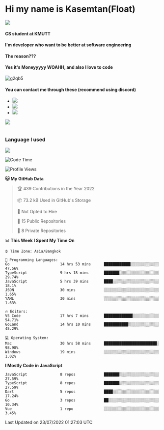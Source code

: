 # Hi my name is Kasemtan(Float)
![](https://64.media.tumblr.com/9c2a8f831efe8da556ffbf89cebb52c9/b86c1ab833a37e32-93/s1280x1920/d000dc22f75df64be2bc150f5fa69c4f6df6bb07.gifv)
#### CS student at KMUTT
#### I'm developer who want to be better at software engineering
#### The reason???
#### Yes it's Moneyyyyy WOAHH, and also I love to code
![g2qb5](https://user-images.githubusercontent.com/69688279/175812510-9235eaf7-72f7-40d3-b163-56efa9aa5c6b.gif)

#### You can contact me through these (recommend using discord)
- [![](https://img.shields.io/badge/Discord-5865F2?logo=Discord&logoColor=white)](https://discordapp.com/users/278155096225742848)
- [![](https://img.shields.io/badge/Facebook-1877F2?logo=facebook&logoColor=white)](https://www.facebook.com/float.teavasirichokchai/)
- [![](https://img.shields.io/badge/linkedin-0A66C2?logo=linkedin&logoColor=white)](https://www.linkedin.com/in/kasemtan-teavasirichokchai-975531227/)

[![](https://github-readme-stats.vercel.app/api?username=FloatKasemtan&show_icons=true&theme=nightowl)]()
#
### Language I used
[![](https://github-readme-stats.vercel.app/api/top-langs/?username=FloatKasemtan&layout=compact&theme=nightowl)]()
<!--START_SECTION:waka-->
![Code Time](http://img.shields.io/badge/Code%20Time-619%20hrs%2027%20mins-blue)

![Profile Views](http://img.shields.io/badge/Profile%20Views-9-blue)

**🐱 My GitHub Data** 

> 🏆 439 Contributions in the Year 2022
 > 
> 📦 73.2 kB Used in GitHub's Storage 
 > 
> 🚫 Not Opted to Hire
 > 
> 📜 15 Public Repositories 
 > 
> 🔑 8 Private Repositories  
 > 
📊 **This Week I Spent My Time On** 

```text
⌚︎ Time Zone: Asia/Bangkok

💬 Programming Languages: 
Go                       14 hrs 53 mins      ████████████░░░░░░░░░░░░░   47.56% 
TypeScript               9 hrs 18 mins       ███████░░░░░░░░░░░░░░░░░░   29.74% 
JavaScript               5 hrs 39 mins       ████░░░░░░░░░░░░░░░░░░░░░   18.1% 
JSON                     30 mins             ░░░░░░░░░░░░░░░░░░░░░░░░░   1.65% 
YAML                     30 mins             ░░░░░░░░░░░░░░░░░░░░░░░░░   1.63%

🔥 Editors: 
VS Code                  17 hrs 7 mins       █████████████░░░░░░░░░░░░   54.71% 
GoLand                   14 hrs 10 mins      ███████████░░░░░░░░░░░░░░   45.29%

💻 Operating System: 
Mac                      30 hrs 58 mins      ████████████████████████░   98.98% 
Windows                  19 mins             ░░░░░░░░░░░░░░░░░░░░░░░░░   1.02%

```

**I Mostly Code in JavaScript** 

```text
JavaScript               8 repos             ███████░░░░░░░░░░░░░░░░░░   27.59% 
TypeScript               8 repos             ███████░░░░░░░░░░░░░░░░░░   27.59% 
Dart                     5 repos             ████░░░░░░░░░░░░░░░░░░░░░   17.24% 
Go                       3 repos             ██░░░░░░░░░░░░░░░░░░░░░░░   10.34% 
Vue                      1 repo              ░░░░░░░░░░░░░░░░░░░░░░░░░   3.45%

```



 Last Updated on 23/07/2022 01:27:03 UTC
<!--END_SECTION:waka-->
<!--
**FloatKasemtan/FloatKasemtan** is a ✨ _special_ ✨ repository because its `README.md` (this file) appears on your GitHub profile.

Here are some ideas to get you started:

- 🔭 I’m currently working on ...
- 🌱 I’m currently learning ...
- 👯 I’m looking to collaborate on ...
- 🤔 I’m looking for help with ...
- 💬 Ask me about ...
- 📫 How to reach me: ...
- 😄 Pronouns: ...
- ⚡ Fun fact: ...
-->
